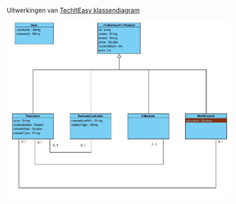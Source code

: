 Uitwerkingen van [TechItEasy klassendiagram](https://github.com/hogeschoolnovi/hogeschoolnovi-backend-technisch-ontwerp-klassendiagram)

![img.png](assests/classdiagramTechItEasy.JPG)

